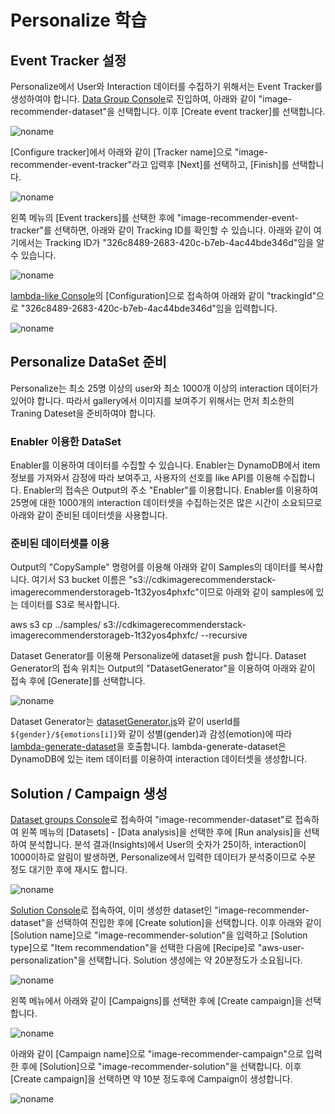 # Personalize 학습

## Event Tracker 설정 

Personalize에서 User와 Interaction 데이터를 수집하기 위해서는 Event Tracker를 생성하여야 합니다. [Data Group Console](https://ap-northeast-2.console.aws.amazon.com/personalize/home?region=ap-northeast-2#datasetGroups)로 진입하여, 아래와 같이 "image-recommender-dataset"을 선택합니다. 이후 [Create event tracker]를 선택합니다. 

![noname](https://user-images.githubusercontent.com/52392004/235288753-56861bb5-33f8-42d6-8f2b-9db63ea2ebc1.png)

[Configure tracker]에서 아래와 같이 [Tracker name]으로 "image-recommender-event-tracker"라고 입력후 [Next]를 선택하고, [Finish]를 선택합니다.

![noname](https://user-images.githubusercontent.com/52392004/235288895-e64a2799-6070-4d5b-9929-33e31f384a13.png)

왼쪽 메뉴의 [Event trackers]를 선택한 후에 "image-recommender-event-tracker"를 선택하면, 아래와 같이 Tracking ID를 확인할 수 있습니다. 아래와 같이 여기에서는 Tracking ID가 "326c8489-2683-420c-b7eb-4ac44bde346d"임을 알 수 있습니다.

![noname](https://user-images.githubusercontent.com/52392004/235289151-d19d0cc7-7e61-4acc-8faf-fde2083d9b16.png)

[lambda-like Console](https://ap-northeast-2.console.aws.amazon.com/lambda/home?region=ap-northeast-2#/functions/lambda-like?tab=configure)의 [Configuration]으로 접속하여 아래와 같이 "trackingId"으로 "326c8489-2683-420c-b7eb-4ac44bde346d"임을 입력합니다. 

![noname](https://user-images.githubusercontent.com/52392004/235289614-75af2fcd-5c52-491a-a47b-ffe4db8f7158.png)


## Personalize DataSet 준비

Personalize는 최소 25명 이상의 user와 최소 1000개 이상의 interaction 데이터가 있어야 합니다. 따라서 gallery에서 이미지를 보여주기 위해서는 먼저 최소한의 Traning Dateset을 준비하여야 합니다.

### Enabler 이용한 DataSet 

Enabler를 이용하여 데이터를 수집할 수 있습니다. Enabler는 DynamoDB에서 item 정보를 가져와서 감정에 따라 보여주고, 사용자의 선호를 like API를 이용해 수집합니다. Enabler의 접속은 Output의 주소 "Enabler"를 이용합니다. Enabler를 이용하여 25명에 대한 1000개의 interaction 데이터셋을 수집하는것은 많은 시간이 소요되므로 아래와 같이 준비된 데이터셋을 사용합니다.

### 준비된 데이터셋를 이용

Output의 "CopySample" 명령어를 이용해 아래와 같이 Samples의 데이터를 복사합니다. 여기서 S3 bucket 이름은 "s3://cdkimagerecommenderstack-imagerecommenderstorageb-1t32yos4phxfc"이므로 아래와 같이 samples에 있는 데이터를 S3로 복사합니다. 

aws s3 cp ../samples/ s3://cdkimagerecommenderstack-imagerecommenderstorageb-1t32yos4phxfc/ --recursive

Dataset Generator를 이용해 Personalize에 dataset을 push 합니다. Dataset Generator의 접속 위치는 Output의 "DatasetGenerator"을 이용하여 아래와 같이 접속 후에 [Generate]를 선택합니다.

![noname](https://user-images.githubusercontent.com/52392004/236651606-a6e41a37-526f-459a-9992-c2d153deb021.png)

Dataset Generator는 [datasetGenerator.js](../html/datasetGenerator.js)와 같이 userId를 `${gender}/${emotions[i]}`와 같이 성별(gender)과 감성(emotion)에 따라 [lambda-generate-dataset](./utils/lambda-generate-dataset/index.js)을 호출합니다. lambda-generate-dataset은 DynamoDB에 있는 item 데이터를 이용하여 interaction 데이터셋을 생성합니다.


## Solution / Campaign 생성

[Dataset groups Console](https://ap-northeast-2.console.aws.amazon.com/personalize/home?region=ap-northeast-2#datasetGroups)로 접속하여 "image-recommender-dataset"로 접속하여 왼쪽 메뉴의 [Datasets] - [Data analysis]을 선택한 후에 [Run analysis]을 선택하여 분석합니다. 분석 결과(Insights)에서 User의 숫자가 25이하, interaction이 1000이하로 알림이 발생하면, Personalize에서 입력한 데이터가 분석중이므로 수분 정도 대기한 후에 재시도 합니다.

![noname](https://user-images.githubusercontent.com/52392004/236587998-9eb43e7d-8a70-405b-a375-0e5cd4443f69.png)

[Solution Console](https://ap-northeast-2.console.aws.amazon.com/personalize/home?region=ap-northeast-2#datasetGroups)로 접속하여, 이미 생성한 dataset인 "image-recommender-dataset"을 선택하여 진입한 후에 [Create solution]을 선택합니다. 이후 아래와 같이 [Solution name]으로 "image-recommender-solution"을 입력하고 [Solution type]으로 "Item recommendation"을 선택한 다음에 [Recipe]로 "aws-user-personalization"을 선택합니다. Solution 생성에는 약 20분정도가 소요됩니다. 

![noname](https://user-images.githubusercontent.com/52392004/236587663-303ddd63-7d15-4c08-854a-6bc83e71114e.png)

왼쪽 메뉴에서 아래와 같이 [Campaigns]를 선택한 후에 [Create campaign]을 선택합니다.

![noname](https://user-images.githubusercontent.com/52392004/236588384-30301d37-b432-4ebc-9914-f43438e06005.png)

아래와 같이 [Campaign name]으로 "image-recommender-campaign"으로 입력한 후에 [Solution]으로 "image-recommender-solution"을 선택합니다. 이후 [Create campaign]을 선택하면 약 10분 정도후에 Campaign이 생성합니다.  

![noname](https://user-images.githubusercontent.com/52392004/236588352-c2f038f8-c456-424d-b2f5-f4d3134d8f7f.png)



